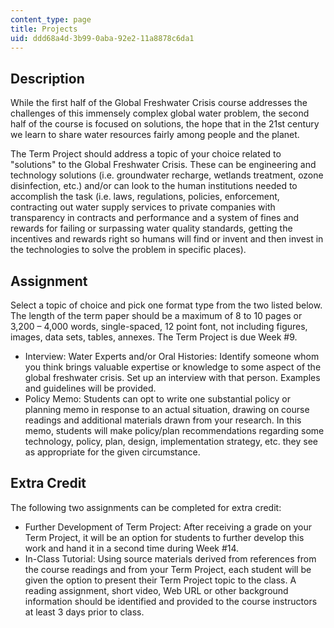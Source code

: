 ```yaml
---
content_type: page
title: Projects
uid: ddd68a4d-3b99-0aba-92e2-11a8878c6da1
---
```


Description
-----------

While the first half of the Global Freshwater Crisis course addresses the challenges of this immensely complex global water problem, the second half of the course is focused on solutions, the hope that in the 21st century we learn to share water resources fairly among people and the planet.

The Term Project should address a topic of your choice related to "solutions" to the Global Freshwater Crisis. These can be engineering and technology solutions (i.e. groundwater recharge, wetlands treatment, ozone disinfection, etc.) and/or can look to the human institutions needed to accomplish the task (i.e. laws, regulations, policies, enforcement, contracting out water supply services to private companies with transparency in contracts and performance and a system of fines and rewards for failing or surpassing water quality standards, getting the incentives and rewards right so humans will find or invent and then invest in the technologies to solve the problem in specific places).

Assignment
----------

Select a topic of choice and pick one format type from the two listed below. The length of the term paper should be a maximum of 8 to 10 pages or 3,200 – 4,000 words, single-spaced, 12 point font, not including figures, images, data sets, tables, annexes. The Term Project is due Week #9.

*   Interview: Water Experts and/or Oral Histories: Identify someone whom you think brings valuable expertise or knowledge to some aspect of the global freshwater crisis. Set up an interview with that person. Examples and guidelines will be provided.
*   Policy Memo: Students can opt to write one substantial policy or planning memo in response to an actual situation, drawing on course readings and additional materials drawn from your research. In this memo, students will make policy/plan recommendations regarding some technology, policy, plan, design, implementation strategy, etc. they see as appropriate for the given circumstance.

Extra Credit
------------

The following two assignments can be completed for extra credit:

*   Further Development of Term Project: After receiving a grade on your Term Project, it will be an option for students to further develop this work and hand it in a second time during Week #14.
*   In-Class Tutorial: Using source materials derived from references from the course readings and from your Term Project, each student will be given the option to present their Term Project topic to the class. A reading assignment, short video, Web URL or other background information should be identified and provided to the course instructors at least 3 days prior to class.